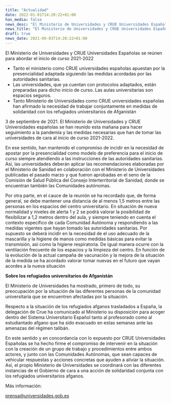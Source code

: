 ```yaml
---
title: "Actualidad"   
date: 2022-01-01T14:20:22+01:00
has_media: false
news_desc: "El Ministerio de Universidades y CRUE Universidades Españolas se reúnen para abordar el inicio de curso 2021-2022"
news_title: "El Ministerio de Universidades y CRUE Universidades Españolas se reúnen para abordar el inicio de curso 2021-2022"
draft: true
news_date: 2021-09-03T14:20:22+01:00
---
```

<p>El Ministerio de Universidades y CRUE Universidades Espa&ntilde;olas se re&uacute;nen para abordar el inicio de curso 2021-2022</p>
<ul>
<li>Tanto el ministerio como CRUE universidades espa&ntilde;olas apuestan por la presencialidad adaptada siguiendo las medidas acordadas por las autoridades sanitarias.</li>
<li>Las universidades, que ya cuentan con protocolos adaptados, est&aacute;n preparadas para dicho inicio de curso. Las aulas universitarias son espacios seguros.</li>
<li>Tanto Ministerio de Universidades como CRUE universidades espa&ntilde;olas han afirmado la necesidad de trabajar conjuntamente en medidas de solidaridad con los refugiados universitarios de Afganist&aacute;n</li>
</ul>
<p>3 de septiembre de 2021. El Ministerio de Universidades y CRUE Universidades espa&ntilde;olas se han reunido esta ma&ntilde;ana para hacer seguimiento a la pandemia y las medidas necesarias que han de tomar las universidades de cara al inicio de curso 2021-2022.</p>
<p>En ese sentido, han mantenido el compromiso de incidir en la necesidad de apostar por la presencialidad como modelo de preferencia para el inicio de curso siempre atendiendo a las instrucciones de las autoridades sanitarias. As&iacute;, las universidades deber&aacute;n aplicar las recomendaciones elaboradas por el Ministerio de Sanidad en colaboraci&oacute;n con el Ministerio de Universidades publicadas el pasado marzo y que fueron aprobadas en el seno de la Comisi&oacute;n de Salud P&uacute;blica del Consejo Interterritorial de Sanidad, donde se encuentran tambi&eacute;n las Comunidades aut&oacute;nomas.</p>
<p>Por otra parte, en el cauce de la reuni&oacute;n se ha recordado que, de forma general, se debe mantener una distancia de al menos 1,5 metros entre las personas en los espacios del centro universitario. En situaci&oacute;n de nueva normalidad y niveles de alerta 1 y 2 se podr&aacute; valorar la posibilidad de flexibilizar a 1,2 metros dentro del aula, y siempre teniendo en cuenta el contexto espec&iacute;fico de cada Comunidad Aut&oacute;noma y respondiendo a las medidas vigentes que hayan tomado las autoridades sanitarias. Por supuesto se deber&aacute; incidir en la necesidad de el uso adecuado de la mascarilla y la higiene de manos como medidas b&aacute;sicas para evitar la transmisi&oacute;n, as&iacute; como la higiene respiratoria. De igual manera ocurre con la ventilaci&oacute;n frecuente de los espacios y la limpieza del centro. En funci&oacute;n de la evoluci&oacute;n de la actual campa&ntilde;a de vacunaci&oacute;n y la mejora de la situaci&oacute;n de la medida se ha acordado valorar tomar nuevas en el futuro que vayan acordes a la nueva situaci&oacute;n</p>
<p><strong>Sobre los refugiados universitarios de Afganist&aacute;n</strong></p>
<p>El Ministerio de Universidades ha mostrado, primero de todo, su preocupaci&oacute;n por la situaci&oacute;n de las diferentes personas de la comunidad universitaria que se encuentren afectadas por la situaci&oacute;n.</p>
<p>Respecto a la situaci&oacute;n de los refugiados afganos trasladados a Espa&ntilde;a, la delegaci&oacute;n de Crue ha comunicado al Ministerio su disposici&oacute;n para acoger dentro del Sistema Universitario Espa&ntilde;ol tanto al profesorado como al estudiantado afgano que ha sido evacuado en estas semanas ante las amenazas del r&eacute;gimen talib&aacute;n.</p>
<p>En este sentido y en concordancia con lo expuesto por CRUE Universidades Espa&ntilde;olas se ha hecho firme el compromiso de intervenir en la situaci&oacute;n con la creaci&oacute;n de un grupo de trabajo y procedimientos entre ambos actores, y junto con las Comunidades Aut&oacute;nomas, que sean capaces de vehicular respuestas y acciones concretas que ayuden a aliviar la situaci&oacute;n. As&iacute;, el propio Ministerio de Universidades se coordinar&aacute; con las diferentes instancias de el Gobierno de cara a una acci&oacute;n de solidaridad conjunta con los refugiados universitarios afganos.</p>
<p>M&aacute;s informaci&oacute;n:</p>
<p><a href="mailto:prensa@universidades.gob.es">prensa@universidades.gob.es</a></p>
